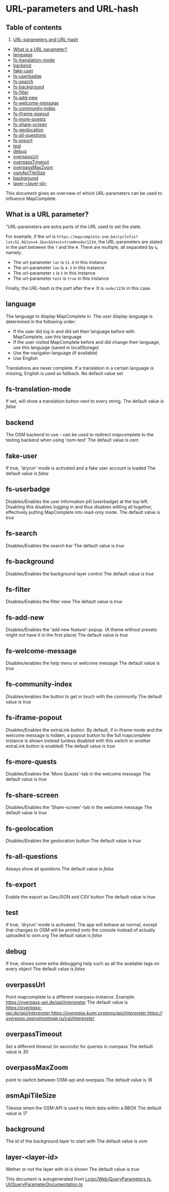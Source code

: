 [//]: # (WARNING: this file is automatically generated. Please find the sources at the bottom and edit those sources)

 URL-parameters and URL-hash 
=============================



## Table of contents

1. [URL-parameters and URL-hash](#url-parameters-and-url-hash)
  - [What is a URL parameter?](#what-is-a-url-parameter)
  - [language](#language)
  - [fs-translation-mode](#fs-translation-mode)
  - [backend](#backend)
  - [fake-user](#fake-user)
  - [fs-userbadge](#fs-userbadge)
  - [fs-search](#fs-search)
  - [fs-background](#fs-background)
  - [fs-filter](#fs-filter)
  - [fs-add-new](#fs-add-new)
  - [fs-welcome-message](#fs-welcome-message)
  - [fs-community-index](#fs-community-index)
  - [fs-iframe-popout](#fs-iframe-popout)
  - [fs-more-quests](#fs-more-quests)
  - [fs-share-screen](#fs-share-screen)
  - [fs-geolocation](#fs-geolocation)
  - [fs-all-questions](#fs-all-questions)
  - [fs-export](#fs-export)
  - [test](#test)
  - [debug](#debug)
  - [overpassUrl](#overpassurl)
  - [overpassTimeout](#overpasstimeout)
  - [overpassMaxZoom](#overpassmaxzoom)
  - [osmApiTileSize](#osmapitilesize)
  - [background](#background)
  - [layer-&lt;layer-id&gt;](#layer-&ltlayer-id&gt;)



This document gives an overview of which URL-parameters can be used to influence MapComplete.



 What is a URL parameter? 
--------------------------



"URL-parameters are extra parts of the URL used to set the state.

For example, if the url is `https://mapcomplete.osm.be/cyclofix?lat=51.0&lon=4.3&z=5&test=true#node/1234`, the URL-parameters are stated in the part between the `?` and the `#`. There are multiple, all separated by `&`, namely: 



  - The url-parameter `lat` is `51.0` in this instance
  - The url-parameter `lon` is `4.3` in this instance
  - The url-parameter `z` is `5` in this instance
  - The url-parameter `test` is `true` in this instance


Finally, the URL-hash is the part after the `#`. It is `node/1234` in this case.



 language 
----------

 The language to display MapComplete in.
The user display language is determined in the following order:
- If the user did log in and did set their language before with MapComplete, use this language
- If the user visited MapComplete before and did change their language, use this language (saved in localStorage)
- Use the navigator-language (if available)
- Use English

Translations are never complete. If a translation in a certain language is missing, English is used as fallback. No default value set



 fs-translation-mode 
---------------------

 If set, will show a translation button next to every string. The default value is _false_



 backend 
---------

 The OSM backend to use - can be used to redirect mapcomplete to the testing backend when using 'osm-test' The default value is _osm_



 fake-user 
-----------

 If true, 'dryrun' mode is activated and a fake user account is loaded The default value is _false_



 fs-userbadge 
--------------

 Disables/Enables the user information pill (userbadge) at the top left. Disabling this disables logging in and thus disables editing all together, effectively putting MapComplete into read-only mode. The default value is _true_



 fs-search 
-----------

 Disables/Enables the search bar The default value is _true_



 fs-background 
---------------

 Disables/Enables the background layer control The default value is _true_



 fs-filter 
-----------

 Disables/Enables the filter view The default value is _true_



 fs-add-new 
------------

 Disables/Enables the 'add new feature'-popup. (A theme without presets might not have it in the first place) The default value is _true_



 fs-welcome-message 
--------------------

 Disables/enables the help menu or welcome message The default value is _true_



 fs-community-index 
--------------------

 Disables/enables the button to get in touch with the community The default value is _true_



 fs-iframe-popout 
------------------

 Disables/Enables the extraLink button. By default, if in iframe mode and the welcome message is hidden, a popout button to the full mapcomplete instance is shown instead (unless disabled with this switch or another extraLink button is enabled) The default value is _true_



 fs-more-quests 
----------------

 Disables/Enables the 'More Quests'-tab in the welcome message The default value is _true_



 fs-share-screen 
-----------------

 Disables/Enables the 'Share-screen'-tab in the welcome message The default value is _true_



 fs-geolocation 
----------------

 Disables/Enables the geolocation button The default value is _true_



 fs-all-questions 
------------------

 Always show all questions The default value is _false_



 fs-export 
-----------

 Enable the export as GeoJSON and CSV button The default value is _true_



 test 
------

 If true, 'dryrun' mode is activated. The app will behave as normal, except that changes to OSM will be printed onto the console instead of actually uploaded to osm.org The default value is _false_



 debug 
-------

 If true, shows some extra debugging help such as all the available tags on every object The default value is _false_



 overpassUrl 
-------------

 Point mapcomplete to a different overpass-instance. Example: https://overpass-api.de/api/interpreter The default value is _https://overpass-api.de/api/interpreter,https://overpass.kumi.systems/api/interpreter,https://overpass.openstreetmap.ru/cgi/interpreter_



 overpassTimeout 
-----------------

 Set a different timeout (in seconds) for queries in overpass The default value is _30_



 overpassMaxZoom 
-----------------

  point to switch between OSM-api and overpass The default value is _16_



 osmApiTileSize 
----------------

 Tilesize when the OSM-API is used to fetch data within a BBOX The default value is _17_



 background 
------------

 The id of the background layer to start with The default value is _osm_



 layer-&lt;layer-id&gt; 
------------------------

 Wether or not the layer with id <layer-id> is shown The default value is _true_ 

This document is autogenerated from [Logic/Web/QueryParameters.ts](https://github.com/pietervdvn/MapComplete/blob/develop/Logic/Web/QueryParameters.ts), [UI/QueryParameterDocumentation.ts](https://github.com/pietervdvn/MapComplete/blob/develop/UI/QueryParameterDocumentation.ts)
